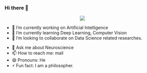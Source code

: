 ### Hi there 👋

<p align="center">
  <img src ="https://github-readme-stats.vercel.app/api?username=skinan&show_icons=true&count_private=true&theme=default&hide_border=true&hide=issues,contribs&include_all_commits=true">
</p>

<!-- skinan/skinan is a ✨ _special_ ✨ repository because its `README.md` (this file) appears on your GitHub profile.
Here are some ideas to get you started:
-->

- 🔭 I’m currently working on Artificial Intelligence 
- 🌱 I’m currently learning Deep Learning, Computer Vision
- 👯 I’m looking to collaborate on Data Science related researches.
<!-- - 🤔 I’m looking for help with --> 
- 💬 Ask me about Neuroscience
- 📫 How to reach me: mail
- 😄 Pronouns: He
- ⚡ Fun fact: I am a philosopher.

